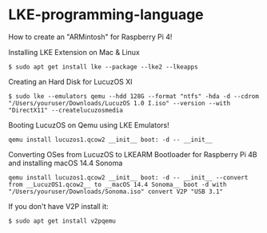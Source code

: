 # LKE-programming-language
How to create an "ARMintosh" for Raspberry Pi 4!


Installing LKE Extension on Mac & Linux
```
$ sudo apt get install lke --package --lke2 --lkeapps
```
Creating an Hard Disk for LucuzOS XI 
```
$ sudo lke --emulators qemu --hdd 128G --format "ntfs" -hda -d --cdrom "/Users/youruser/Downloads/LucuzOS 1.0 I.iso" --version --with "DirectX11" --createlucuzosmedia
```
Booting LucuzOS on Qemu using LKE Emulators!
```
qemu install lucuzos1.qcow2 __init__ boot: -d -- __init__
```
Converting OSes from LucuzOS to LKEARM Bootloader for Raspberry Pi 4B and installing macOS 14.4 Sonoma
```
qemu install lucuzos1.qcow2 __init__ boot: -d -- __init__ --convert from __LucuzOS1.qcow2__ to __macOS 14.4 Sonoma__ boot -d with "/Users/youruser/Downloads/Sonoma.iso" convert V2P "USB 3.1"
```
If you don't have V2P install it:

```
$ sudo apt get install v2pqemu
```
